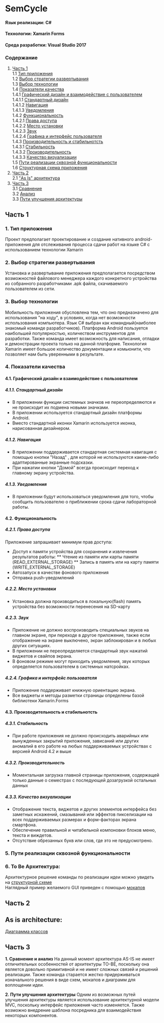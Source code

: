 # SemCycle
#### Язык реализации: C#  
#### Технологии: Xamarin Forms  
#### Среда разработки: Visual Studio 2017  

### Содержание
1. [Часть 1](#part1) <br>
  1.1 [Тип приложения](#1) <br>
  1.2 [Выбор стратегии развертывания](#2) <br>
  1.3 [Выбор технологии](#3) <br>
  1.4 [Показатели качества](#4) <br>
    1.4.1 [Графический дизайн и взаимодействие с пользователем](#4.1) <br>
		1.4.1.1 [Стандартный дизайн](#4.1.1) <br>
		1.4.1.2 [Навигация](#4.1.2) <br>
		1.4.1.3 [Уведомления](#4.1.3) <br>
	1.4.2 [Функциональность](#4.2) <br>
		1.4.2.1 [Права доступа](#4.2.1) <br>
		1.4.2.2 [Место установки](#4.2.2) <br>
		1.4.2.3 [Звук](#4.2.3) <br>
		1.4.2.4 [Графика и интерфейс пользователя](#4.2.4) <br>
	1.4.3 [Производительность и стабильнотсть](#4.3) <br>
		1.4.3.1 [Стабильность](#4.3.1) <br>
		1.4.3.2 [Производительность](#4.3.2) <br>
		1.4.3.3 [Качество визуализации](#4.3.3) <br>
  1.5 [Пути реализации сквозной функциональности](#5) <br>
  1.6 [Структурная схема приложения](#6) <br>
2. [Часть 2](#part2)      
  2.1 ["As Is" архитектура](#as_is)
3. [Часть 3](#part3)   
  3.1 [Сравнение](#compare)  
  3.2 [Анализ](#analysis)   
  3.3 [Пути улучшения архитектуры](#way_upgrade)  


## Часть 1 <a name="part1"></a>

### 1. Тип приложения <a name="1"></a>
Проект предполагает проектирование и создание нативного android-приложения для отслеживания процесса сдачи работ на языке C# с использованием технологии Xamarin

### 2. Выбор стратегии развертывания <a name="2"></a>
Установка и развертывание приложения предполагается посредством возможностей файлового менеджера каждого конкретного устройства из собранного разработчиками .apk файла, скачиваемого пользователем из сети.

### 3. Выбор технологии <a name="3"></a>
Мобильность приложения обусловлена тем, что оно предназначено для использования "на ходу", в условиях, когда нет возможности использования компьютера.
Язык C# выбран как командный(наиболее знакомый команде разработчиков).
Платформа Android пользуется наибольшей популярностью, количеством инструментов для разработки. Также команда имеет возможность для написания, отладки и демонстрации проекта только на данной платформе.
Технология Xamarin имеет большое количество документации и комьюнити, что позволяет нам быть уверенными в результате.

### 4. Показатели качества <a name="4"></a>
#### 4.1. Графический дизайн и взаимодействие с пользователем <a name="4.1"></a>
##### 4.1.1. Стандартный дизайн <a name="4.1.1"></a>
* В приложении функции системных значков не переопределяются и не происходит их подмена новыми значками.
* В приложении используется стандартный дизайн платформы Android.
* Вместо стандартной иконки Xamarin используется иконка, нарисованная дизайнером. 
##### 4.1.2. Навигация <a name="4.1.2"></a>
* В приложении поддерживается стандартная системная навигация с помощью кнопки "Назад" , для которой не используются какие-либо адаптированные экранные подсказки.
* При нажатии кнопки "Домой" всегда происходит переход к главному экрану устройства.
##### 4.1.3. Уведомления <a name="4.1.3"></a>
* В приложении будут использоваться уведомления для того, чтобы сообщить пользователю о приближении срока сдачи лабораторной работы.
#### 4.2. Функциональность <a name="4.2"></a>
##### 4.2.1. Права доступа <a name="4.2.1"></a>
Приложение запрашивает минимум прав доступа:
* Доступ к памяти устройства для сохранения и извлечения результатов работы:
** Чтение из памяти или карты памяти (READ_EXTERNAL_STORAGE)
** Запись в память или на карту памяти (WRITE_EXTERNAL_STORAGE)
* Автозапуск в качестве фонового приложения
* Отправка push-уведомлений
##### 4.2.2. Место установки <a name="4.2.2"></a>
* Установка должна производиться в локальную(flash) память устройства без возможности перенесения на SD-карту
##### 4.2.3. Звук <a name="4.2.3"></a>
* Приложение не должно воспроизводить специальных звуков на главном экране, при переходе в другое приложение, также если отображение на экране выключено, экран заблокирован и в любых других ситуациях.
* В приложении не переопределяется стандартный звук нажатий виджетов и свайпов экрана.
* В фоновом режиме могут приходить уведомления, звук которых определяется пользователем в системных натсройках.
##### 4.2.4. Графика и интерфейс пользователя <a name="4.2.4"></a>
* Приложение поддерживает книжную ориентацию экрана.
* Все виджеты и методы разметки страницы определены базой библиотеки Xamarin.Forms
#### 4.3. Производительность и стабильнотсть <a name="4.3"></a>
##### 4.3.1. Стабильность <a name="4.3.1"></a>
* При работе приложения не должно происходить аварийных или вынужденных закрытий приложения, зависаний или других аномалий в его работе на любых поддерживаемых устройствах с версией Android 4.2 и выше
##### 4.3.2. Производительность <a name="4.3.2"></a>
* Моментальная загрузка главной страницы приложения, содержащей только данные о семестрах с последующей дозагрузкой остальных данных
##### 4.3.3. Качество визуализации <a name="4.3.3"></a>
* Отображение текста, виджетов и других элементов интерфейса без заметных искажений, смазываний или эффектов пикселизации на всех поддерживаемых размерах и форм-факторах экрана смартфона.
* Обеспечение правильной и читабельной компоновки блоков меню, текста и виждетов.
* Отсутствие обрезанных букв или слов, где это не предусмотрено.
### 5. Пути реализации сквозной функциональности <a name="5"></a>
### 6. To Be Архитектура: <a name="6"></a>
Архитектурное решение команды по реализации идеи можно увидеть на [структурной схеме](https://github.com/amidovitch/SemCycle/blob/master/view/architecture/structure.png) <br>
Наглядный пример желаемого GUI приведен с помощью [мокапов](https://github.com/amidovitch/SemCycle/tree/master/view/mockups) <br>

 
## Часть 2 <a name="part2"/></a>
 
 
## As is architecture:<a name="as_is"/></a>
[Диаграмма классов](https://github.com/amidovitch/SemCycle/blob/master/documentation/DiagramsUML/classes/ClassDiagram.png)  <br>

## Часть 3 <a name="part3"/></a>

  
**1. Сравнение и анализ** <a name="compar_and_analysis"/></a>
На данный момент архитектура AS-IS не имеет отличительных особенностей от архитектуры TO-BE, поскольку она является довольно примитивной и не имеет сложных связей и решений реализации. Также команда старается жестко придерживаться изначального решения в виде схем, мокапов и диаграмм для воплощении идеи.

**2. Пути улучшения архитектуры** <a name="way_upgrade"/></a>
Одним из возможных путей улучшения архитектуры является использование архитектурной модели MVC, поскольку интерфейс приложения часто изменяется.
Также возможно внедрение шаблона посредника для взаимодействия некоторых компонентов.
